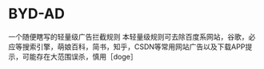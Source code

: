 # BYD-AD
一个随便瞎写的轻量级广告拦截规则
本轻量级规则可去除百度系网站，谷歌，必应等搜索引擎，萌娘百科，简书，知乎，CSDN等常用网站广告以及下载APP提示，可能存在大范围误杀，慎用［doge］
